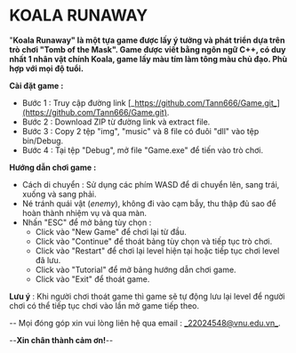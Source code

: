 # **KOALA RUNAWAY**

"**Koala Runaway" là một tựa game được lấy ý tưởng và phát triển dựa trên trò chơi "Tomb of the Mask". Game được viết bằng ngôn ngữ C++, có duy nhất 1 nhân vật chính Koala, game lấy màu tím làm tông màu chủ đạo. Phù hợp với mọi độ tuổi.**

**Cài đặt game :**

- Bước 1 : Truy cập đường link [_https://github.com/Tann666/Game.git_](https://github.com/Tann666/Game.git).
- Bước 2 : Download ZIP từ đường link và extract file.
- Bước 3 : Copy 2 tệp "img", "music" và 8 file có đuôi "dll" vào tệp bin/Debug.
- Bước 4 : Tại tệp "Debug", mở file "Game.exe" để tiến vào trò chơi.


**Hướng dẫn chơi game :**

- Cách di chuyển : Sử dụng các phím WASD để di chuyển lên, sang trái, xuống và sang phải.
- Né tránh quái vật (_enemy_), không đi vào cạm bẫy, thu thập đủ sao để hoàn thành nhiệm vụ và qua màn.
- Nhấn "ESC" để mở bảng tùy chọn :
    - Click vào "New Game" để chơi lại từ đầu.
    - Click vào "Continue" để thoát bảng tùy chọn và tiếp tục trò chơi.
    - Click vào "Restart" để chơi lại level hiện tại hoặc tiếp tục chơi level đã lưu.
    - Click vào "Tutorial" để mở bảng hướng dẫn chơi game.
    - Click vào "Exit" để thoát game.

**Lưu ý** : Khi người chơi thoát game thì game sẽ tự động lưu lại level để người chơi có thể tiếp tục chơi vào lần mở game tiếp theo.

-- Mọi đóng góp xin vui lòng liên hệ qua email : [_22024548@vnu.edu.vn_](mailto:22024548@vnu.edu.vn).

--**Xin chân thành cảm ơn!**--
